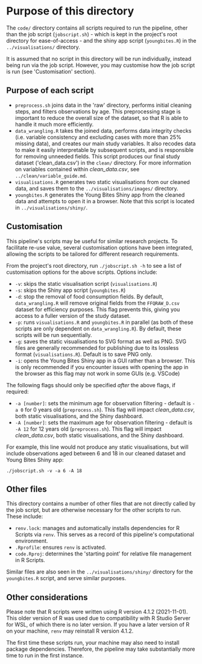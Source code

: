 # Purpose of this directory

The `code/` directory contains all scripts required to run the pipeline, other than the job script (`jobscript.sh`) - which is kept in the project's root directory for ease-of-access - and the shiny app script (`youngbites.R`) in the `../visualisations/` directory.

It is assumed that no script in this directory will be run individually, instead being run via the job script. However, you may customise how the job script is run (see 'Customisation' section).

## Purpose of each script
 
* `preprocess.sh` joins data in the 'raw' directory, performs initial cleaning steps, and filters observations by age. This preprocessing stage is important to reduce the overall size of the dataset, so that R is able to handle it much more efficiently.
* `data_wrangling.R` takes the joined data, performs data integrity checks (i.e. variable consistency and excluding cases with more than 25% missing data), and creates our main study variables. It also recodes data to make it easily interpretable by subsequent scripts, and is responsible for removing unneeded fields. This script produces our final study dataset ('clean_data.csv') in the `clean/` directory. For more information on variables contained within *clean_data.csv*, see `../clean/variable_guide.md`.
* `visualisations.R` generates two static visualisations from our cleaned data, and saves them to the `../visualisations/images/` directory.
* `youngbites.R` generates the Young Bites Shiny app from the cleaned data and attempts to open it in a browser. Note that this script is located in `../visualisations/shiny/`.


## Customisation

This pipeline's scripts may be useful for similar research projects. To facilitate re-use value, several customisation options have been integrated, allowing the scripts to be tailored for different research requirements.

From the project's root directory, run `./jobscript.sh -h` to see a list of customisation options for the above scripts. Options include:

* `-v`: skips the static visualisation script (`visualisations.R`)
* `-s`: skips the Shiny app script (`youngbites.R`)
* `-d`: stop the removal of food consumption fields. By default, `data_wrangling.R` will remove original fields from the `FFQRAW_D.csv` dataset for efficiency purposes. This flag prevents this, giving you access to a fuller version of the study dataset.
* `-p`: runs `visualisations.R` and `youngbites.R` in parallel (as both of these scripts are only dependent on `data_wrangling.R`). By default, these scripts will be run sequentially.
* `-g`: saves the static visualisations to SVG format as well as PNG. SVG files are generally recommended for publishing due to its lossless format (`visualisations.R`). Default is to save PNG only.
* `-i`: opens the Young Bites Shiny app in a GUI rather than a browser. This is only recommended if you encounter issues with opening the app in the browser as this flag may not work in some GUIs (e.g. VSCode)

The following flags should only be specified *after* the above flags, if required:

* `-a [number]`: sets the minimum age for observation filtering - default is `-a 0` for 0 years old (`preprocess.sh`). This flag will impact *clean_data.csv*, both static visualisations, and the Shiny dashboard.
* `-A [number]`: sets the maximum age for observation filtering - default is `-A 12` for 12 years old (`preprocess.sh`). This flag will impact *clean_data.csv*, both static visualisations, and the Shiny dashboard.

For example, this line would not produce any static visualisations, but will include observations aged between 6 and 18 in our cleaned dataset and Young Bites Shiny app:
```
./jobscript.sh -v -a 6 -A 18
```

## Other files

This directory contains a number of other files that are not directly called by the job script, but are otherwise necessary for the other scripts to run. These include:
* `renv.lock`: manages and automatically installs dependencies for R Scripts via `renv`. This serves as a record of this pipeline's computational environment.
* `.Rprofile`: ensures `renv` is activated.
* `code.Rproj`: determines the 'starting point' for relative file management in R Scripts.

Similar files are also seen in the `../visualisations/shiny/` directory for the `youngbites.R` script, and serve similar purposes.

## Other considerations

Please note that R scripts were written using R version 4.1.2 (2021-11-01). This older version of R was used due to compatibility with R Studio Server for WSL, of which there is no later version. If you have a later version of R on your machine, `renv` may reinstall R version 4.1.2.

The first time these scripts run, your machine may also need to install package dependencies. Therefore, the pipeline may take substantially more time to run in the first instance.